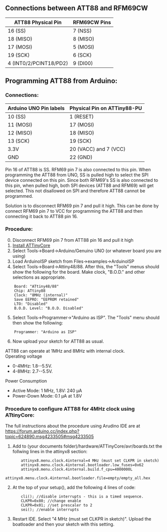 ## Connections between ATT88 and RFM69CW

ATT88 Physical Pin | RFM69CW Pins
-------------------|-------------
16 (SS)                    |   7 (NSS)
18 (MISO)                  |   8 (MISO)
17 (MOSI)                  |   5 (MOSI)
19 (SCK)                   |   6 (SCK)
4 (INT0/2/PCINT18/PD2)    |   9 (DI00)

## Programming ATT88 from Arduino:

### Connections:
Arduino UNO Pin labels |  Physical Pin on ATTiny88-PU
-----------------------|------------------------------
10 (SS)           |       1 (RESET)
11 (MOSI)         |      17 (MOSI)
12 (MISO)         |      18 (MISO)
13 (SCK)          |      19 (SCK)
3.3V              |      20 (VACC) and 7 (VCC)
GND               |      22 (GND)

Pin 16 of ATT88 is SS. RFM69 pin 7 is also connected to this pin.
When programming the ATT88 from UNO, SS is pulled high to select the
SPI device connected on this pin.  Since both RFM69's SS is also
connected to this pin, when pulled high, both SPI devices (ATT88 and
RFM69) will get selected.  This not disallowed on SPI and therefore
ATT88 cannot be programmed.

Solution is to disconnect RFM69 pin 7 and pull it high.  This can be
done by connect RFM69 pin 7 to VCC for programming the ATT88 and then
connecting it back to ATT88 pin 16.

### Procedure:
0. Disconnect RFM69 pin 7 from ATT88 pin 16 and pull it high
1. [Install ATTinyCore](https://github.com/SpenceKonde/ATTinyCore/blob/master/Installation.md)
2. Select  Tools->Board->Arduino/Genuino UNO    (or whatever board you are using)
3. Load ArduinoISP sketch from Files->examples->ArduinoISP
4. Select  Tools->Board->Attiny48/88.  After this, the "Tools" menus should show the following for the board.  Make clock, "B.O.D." and other selections as appropriate.  
```
    Board: "ATtiny48/88"
    Chip: ATtiny88
    Clock: "8MHz (internal)"
    Save EEPRO: "EEPROM retained"
    LTO: "Disabled"
    B.O.D. Level: "B.O.D. Disabled"
```
5. Select Tools->Programmer->"Arduino as ISP".  The "Tools" menu should then show the following:
```
    Programmer: "Arduino as ISP"
```
6. Now upload your sketch for ATT88 as usual.

ATT88 can operate at 1MHz and 8MHz with internal clock.  
Operating voltage 
   * 0-4MHz: 1.8--5.5V.
   * 4-8MHz: 2.7--5.5V.   

Power Consumption
   * Active Mode: 1 MHz, 1.8V: 240 μA
   * Power-Down Mode: 0.1 μA at 1.8V

### Procedure to configure ATT88 for 4MHz clock using ATtinyCore:

 The full instructions about the procedure using Arudino IDE are at
 https://forum.arduino.cc/index.php?topic=624890.msg4233505#msg4233505

1. Add to (your documents folder)/hardware/ATTinyCore/avr/boards.txt the follwing lines in the attinyx8 section:
```
       attinyx8.menu.clock.4internal=4 MHz (must set CLKPR in sketch)
       attinyx8.menu.clock.4internal.bootloader.low_fuses=0x62
       attinyx8.menu.clock.4internal.build.f_cpu=4000000L
       attinyx8.menu.clock.4internal.bootloader.file=empty/empty_all.hex
```
2. At the top of your setup(), add the following 4 lines of code:
```
       cli(); //disable interrupts - this is a timed sequence.
       CLKPR=0x80; //change enable
       CLKPR=0x01; //set prescaler to 2
       sei(); //enable interrupts
```
3. Restart IDE.  Select "4 MHz (must set CLKPR in sketch)".  Upload
the boatloader and then your sketch with this setting.
